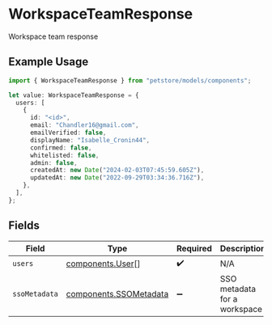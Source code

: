 # WorkspaceTeamResponse

Workspace team response

## Example Usage

```typescript
import { WorkspaceTeamResponse } from "petstore/models/components";

let value: WorkspaceTeamResponse = {
  users: [
    {
      id: "<id>",
      email: "Chandler16@gmail.com",
      emailVerified: false,
      displayName: "Isabelle_Cronin44",
      confirmed: false,
      whitelisted: false,
      admin: false,
      createdAt: new Date("2024-02-03T07:45:59.605Z"),
      updatedAt: new Date("2022-09-29T03:34:36.716Z"),
    },
  ],
};
```

## Fields

| Field                                                            | Type                                                             | Required                                                         | Description                                                      |
| ---------------------------------------------------------------- | ---------------------------------------------------------------- | ---------------------------------------------------------------- | ---------------------------------------------------------------- |
| `users`                                                          | [components.User](../../models/components/user.md)[]             | :heavy_check_mark:                                               | N/A                                                              |
| `ssoMetadata`                                                    | [components.SSOMetadata](../../models/components/ssometadata.md) | :heavy_minus_sign:                                               | SSO metadata for a workspace                                     |
